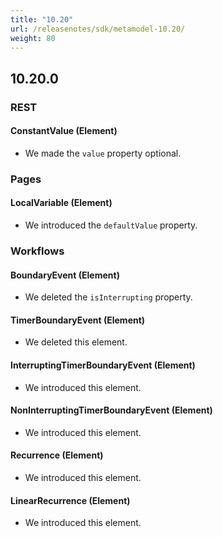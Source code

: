 ```yaml
---
title: "10.20"
url: /releasenotes/sdk/metamodel-10.20/
weight: 80
---
```


## 10.20.0

### REST

#### ConstantValue (Element)

* We made the `value` property optional.

### Pages

#### LocalVariable (Element)

* We introduced the `defaultValue` property. 

### Workflows

#### BoundaryEvent (Element)

* We deleted the `isInterrupting` property. 

#### TimerBoundaryEvent (Element)

* We deleted this element. 

#### InterruptingTimerBoundaryEvent (Element)

* We introduced this element. 

#### NonInterruptingTimerBoundaryEvent (Element)

* We introduced this element. 

#### Recurrence (Element)

* We introduced this element. 

#### LinearRecurrence (Element)

* We introduced this element. 
